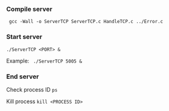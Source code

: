 ### Compile server

``` gcc -Wall -o ServerTCP ServerTCP.c HandleTCP.c ../Error.c```

### Start server 


``` ./ServerTCP <PORT> & ``` 

Example: ``` ./ServerTCP 5005 &```   


### End server  

Check process ID   ```ps``` 

Kill process   ```kill <PROCESS ID>```

